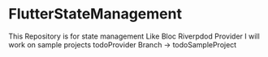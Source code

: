 # FlutterStateManagement
This Repository is for state management Like Bloc Riverpdod Provider I will work on sample projects
todoProvider Branch -> todoSampleProject

